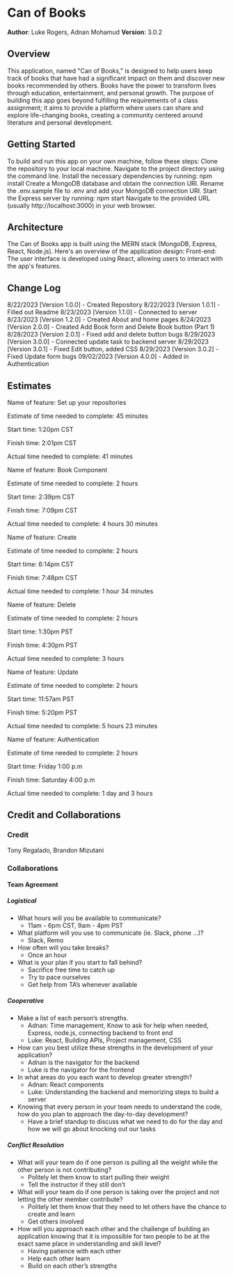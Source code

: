 # Can of Books

**Author**: Luke Rogers, Adnan Mohamud
**Version**: 3.0.2

## Overview

This application, named "Can of Books," is designed to help users keep track of books that have had a significant impact on them and discover new books recommended by others. Books have the power to transform lives through education, entertainment, and personal growth. The purpose of building this app goes beyond fulfilling the requirements of a class assignment; it aims to provide a platform where users can share and explore life-changing books, creating a community centered around literature and personal development.

## Getting Started

To build and run this app on your own machine, follow these steps:
Clone the repository to your local machine.
Navigate to the project directory using the command line.
Install the necessary dependencies by running: npm install
Create a MongoDB database and obtain the connection URI.
Rename the .env.sample file to .env and add your MongoDB connection URI.
Start the Express server by running: npm start
Navigate to the provided URL (usually http://localhost:3000) in your web browser.

## Architecture

The Can of Books app is built using the MERN stack (MongoDB, Express, React, Node.js). Here's an overview of the application design:
Front-end: The user interface is developed using React, allowing users to interact with the app's features.

## Change Log

8/22/2023 [Version 1.0.0] - Created Repository
8/22/2023 [Version 1.0.1] - Filled out Readme
8/23/2023 [Version 1.1.0] - Connected to server
8/23/2023 [Version 1.2.0] - Created About and home pages
8/24/2023 [Version 2.0.0] - Created Add Book form and Delete Book button (Part 1)
8/28/2023 [Version 2.0.1] - Fixed add and delete button bugs
8/29/2023 [Version 3.0.0] - Connected update task to backend server
8/29/2023 [Version 3.0.1] - Fixed Edit button, added CSS
8/29/2023 [Version 3.0.2] - Fixed Update form bugs
09/02/2023 [Version 4.0.0] - Added in Authentication

## Estimates

Name of feature: Set up your repositories

Estimate of time needed to complete: 45 minutes

Start time: 1:20pm CST

Finish time: 2:01pm CST

Actual time needed to complete: 41 minutes

Name of feature: Book Component

Estimate of time needed to complete: 2 hours

Start time: 2:39pm CST

Finish time: 7:09pm CST

Actual time needed to complete: 4 hours 30 minutes

Name of feature: Create

Estimate of time needed to complete: 2 hours

Start time: 6:14pm CST

Finish time: 7:48pm CST

Actual time needed to complete: 1 hour 34 minutes

Name of feature: Delete

Estimate of time needed to complete: 2 hours

Start time: 1:30pm PST

Finish time: 4:30pm PST

Actual time needed to complete: 3 hours

Name of feature: Update

Estimate of time needed to complete: 2 hours

Start time: 11:57am PST

Finish time: 5:20pm PST

Actual time needed to complete: 5 hours 23 minutes

Name of feature: Authentication

Estimate of time needed to complete: 2 hours

Start time: Friday 1:00 p.m

Finish time: Saturday 4:00 p.m

Actual time needed to complete: 1 day and 3 hours

## Credit and Collaborations

### Credit

Tony Regalado, Brandon Mizutani

### Collaborations

#### Team Agreement

##### Logistical

* What hours will you be available to communicate?
  * 11am - 6pm CST, 9am - 4pm PST
* What platform will you use to communicate (ie. Slack, phone …)?
  * Slack, Remo
* How often will you take breaks?
  * Once an hour
* What is your plan if you start to fall behind?
  * Sacrifice free time to catch up
  * Try to pace ourselves
  * Get help from TA’s whenever available

##### Cooperative

* Make a list of each person’s strengths.
  * Adnan: Time management, Know to ask for help when needed, Express, node.js, connecting backend to front end
  * Luke: React, Building APIs, Project management, CSS
* How can you best utilize these strengths in the development of your application?
  * Adnan is the navigator for the backend
  * Luke is the navigator for the frontend
* In what areas do you each want to develop greater strength?
  * Adnan: React components
  * Luke: Understanding the backend and memorizing steps to build a server
* Knowing that every person in your team needs to understand the code, how do you plan to approach the day-to-day development?
  * Have a brief standup to discuss what we need to do for the day and how we will go about knocking out our tasks

##### Conflict Resolution

* What will your team do if one person is pulling all the weight while the other person is not contributing?
  * Politely let them know to start pulling their weight
  * Tell the instructor if they still don’t
* What will your team do if one person is taking over the project and not letting the other member contribute?
  * Politely let them know that they need to let others have the chance to create and learn
  * Get others involved
* How will you approach each other and the challenge of building an application knowing that it is impossible for two people to be at the exact same place in understanding and skill level?
  * Having patience with each other
  * Help each other learn
  * Build on each other’s strengths
